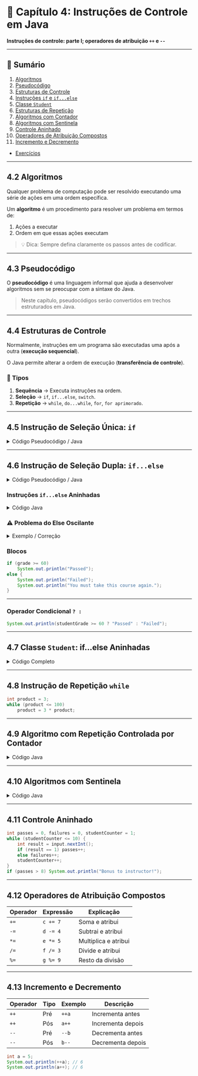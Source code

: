 # 📘 Capítulo 4: Instruções de Controle em Java

**Instruções de controle: parte I; operadores de atribuição `++` e `--`**

---

## 📑 Sumário
1. [Algoritmos](#42-algoritmos)  
2. [Pseudocódigo](#43-pseudocódigo)  
3. [Estruturas de Controle](#44-estruturas-de-controle)  
4. [Instruções `if` e `if...else`](#45-instrução-de-seleção-única-if)  
5. [Classe `Student`](#47-classe-student-ifelse-aninhadas)  
6. [Estruturas de Repetição](#48-instrução-de-repetição-while)  
7. [Algoritmos com Contador](#49-formulando-algoritmos-repetição-controlada-por-contador)  
8. [Algoritmos com Sentinela](#410-algoritmos-com-repetição-controlada-por-sentinela)  
9. [Controle Aninhado](#411-instruções-de-controle-aninhadas)  
10. [Operadores de Atribuição Compostos](#412-operadores-de-atribuição-compostos)  
11. [Incremento e Decremento](#413-operadores-de-incremento-e-decremento)  

* [Exercícios](README4_exercicios.md)

---

## 4.2 Algoritmos
Qualquer problema de computação pode ser resolvido executando uma série de ações em uma ordem específica.  

Um **algoritmo** é um procedimento para resolver um problema em termos de:  
1. Ações a executar  
2. Ordem em que essas ações executam  

> 💡 Dica: Sempre defina claramente os passos antes de codificar.

---

## 4.3 Pseudocódigo
O **pseudocódigo** é uma linguagem informal que ajuda a desenvolver algoritmos sem se preocupar com a sintaxe do Java.

> Neste capítulo, pseudocódigos serão convertidos em trechos estruturados em Java.

---

## 4.4 Estruturas de Controle
Normalmente, instruções em um programa são executadas uma após a outra (**execução sequencial**).  

O Java permite alterar a ordem de execução (**transferência de controle**).

### 🔹 Tipos
1. **Sequência** → Executa instruções na ordem.  
2. **Seleção** → `if`, `if...else`, `switch`.  
3. **Repetição** → `while`, `do...while`, `for`, `for aprimorado`.  

---

## 4.5 Instrução de Seleção Única: `if`
<details>
<summary>Código Pseudocódigo / Java</summary>

```text
Se a nota do aluno for maior ou igual a 60
Imprima "Aprovado"
````

```java
if (studentGrade >= 60) {
    System.out.println("Passed");
}
```

</details>

---

## 4.6 Instrução de Seleção Dupla: `if...else`

<details>
<summary>Código Pseudocódigo / Java</summary>

```text
Se a nota do aluno >= 60 → "Aprovado"
Senão → "Reprovado"
```

```java
if (studentGrade >= 60) {
    System.out.println("Passed");
} else {
    System.out.println("Failed");
}
```

</details>

### Instruções `if...else` Aninhadas

<details>
<summary>Código Java</summary>

```java
if (studentGrade >= 90)
    System.out.println("A");
else if (studentGrade >= 80)
    System.out.println("B");
else if (studentGrade >= 70)
    System.out.println("C");
else if (studentGrade >= 60)
    System.out.println("D");
else
    System.out.println("F");
```

</details>

### ⚠️ Problema do Else Oscilante

<details>
<summary>Exemplo / Correção</summary>

```java
// Errado
if (x > 5)
    if (y > 6)
        System.out.println("x and y are > 5");
else
    System.out.println("x is <= 5");

// Correto
if (x > 5) {
    if (y > 6)
        System.out.println("x and y are > 5");
} else {
    System.out.println("x is <= 5");
}
```

</details>

### Blocos

```java
if (grade >= 60)
    System.out.println("Passed");
else {
    System.out.println("Failed");
    System.out.println("You must take this course again.");
}
```

---

### Operador Condicional `? :`

```java
System.out.println(studentGrade >= 60 ? "Passed" : "Failed");
```

---

## 4.7 Classe `Student`: if...else Aninhadas

<details>
<summary>Código Completo</summary>

```java
public class Student {
    private String name;
    private double average;

    public Student(String name, double average) {
        this.name = name;
        if (average > 0.0 && average <= 100.0)
            this.average = average;
    }

    public void setName(String name) { this.name = name; }
    public String getName() { return name; }

    public void setAverage(double average) {
        if (average > 0.0 && average <= 100.0)
            this.average = average;
    }
    public double getAverage() { return average; }

    public String getLetterGrade() {
        if (average >= 90.0) return "A";
        else if (average >= 80.0) return "B";
        else if (average >= 70.0) return "C";
        else if (average >= 60.0) return "D";
        else return "F";
    }
}
```

</details>

---

## 4.8 Instrução de Repetição `while`

```java
int product = 3;
while (product <= 100)
    product = 3 * product;
```

---

## 4.9 Algoritmo com Repetição Controlada por Contador

<details>
<summary>Código Java</summary>

```java
int total = 0;
int gradeCounter = 1;
while (gradeCounter <= 10) {
    int grade = input.nextInt();
    total += grade;
    gradeCounter++;
}
int average = total / 10;
```

</details>

---

## 4.10 Algoritmos com Sentinela

<details>
<summary>Código Java</summary>

```java
int total = 0, gradeCounter = 0;
int grade = input.nextInt();
while (grade != -1) {
    total += grade;
    gradeCounter++;
    grade = input.nextInt();
}
if (gradeCounter != 0) {
    double average = (double) total / gradeCounter;
    System.out.printf("Average: %.2f", average);
} else {
    System.out.println("No grades entered");
}
```

</details>

---

## 4.11 Controle Aninhado

```java
int passes = 0, failures = 0, studentCounter = 1;
while (studentCounter <= 10) {
    int result = input.nextInt();
    if (result == 1) passes++;
    else failures++;
    studentCounter++;
}
if (passes > 8) System.out.println("Bonus to instructor!");
```

---

## 4.12 Operadores de Atribuição Compostos

| Operador | Expressão | Explicação           |
| -------- | --------- | -------------------- |
| `+=`     | `c += 7`  | Soma e atribui       |
| `-=`     | `d -= 4`  | Subtrai e atribui    |
| `*=`     | `e *= 5`  | Multiplica e atribui |
| `/=`     | `f /= 3`  | Divide e atribui     |
| `%=`     | `g %= 9`  | Resto da divisão     |

---

## 4.13 Incremento e Decremento

| Operador | Tipo | Exemplo | Descrição         |
| -------- | ---- | ------- | ----------------- |
| `++`     | Pré  | `++a`   | Incrementa antes  |
| `++`     | Pós  | `a++`   | Incrementa depois |
| `--`     | Pré  | `--b`   | Decrementa antes  |
| `--`     | Pós  | `b--`   | Decrementa depois |

```java
int a = 5;
System.out.println(++a); // 6
System.out.println(a++); // 6
```



